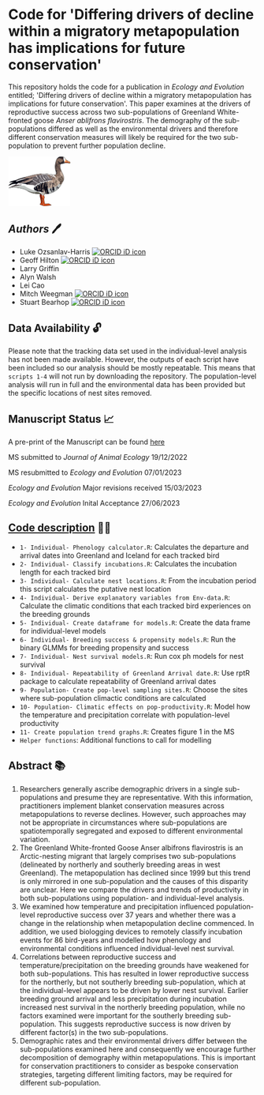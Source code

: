 # Code for 'Differing drivers of decline within a migratory metapopulation has implications for future conservation'

This repository holds the code for a publication in *Ecology and Evolution* entitled; 'Differing drivers of decline within a migratory metapopulation has implications for future conservation'. This paper examines at the drivers of reproductive success across two sub-populations of Greenland White-fronted goose *Anser ablifrons flavirostris*. The demography of the sub-populations differed as well as the environmental drivers and therefore different conservation measures will likely be required for the two sub-population to prevent further population decline.

<img src="Pics/whitefrontedgoose.png" id="id" class="class" width=25% height=25% > 

## _Authors_ 🖊️

- Luke Ozsanlav-Harris <a itemprop="sameAs" content="https://orcid.org/0000-0003-3889-6722" href="https://orcid.org/0000-0003-3889-6722" target="orcid.widget" rel="noopener" style="vertical-align:top;"><img src="https://orcid.org/sites/default/files/images/orcid_16x16.png" alt="ORCID iD icon" target="_blank" style="width:1em;margin-right:.5em;"/></a>
- Geoff Hilton <a itemprop="sameAs" content="https://orcid.org/0000-0001-9062-3030" href="https://orcid.org/0000-0001-9062-3030" target="orcid.widget" rel="me noopener noreferrer" style="vertical-align:top;"><img src="https://orcid.org/sites/default/files/images/orcid_16x16.png" alt="ORCID iD icon" style="width:1em;margin-right:.5em;"/></a>
- Larry Griffin
- Alyn Walsh
- Lei Cao
- Mitch Weegman <a itemprop="sameAs" content="https://orcid.org/0000-0003-1633-0920" href="https://orcid.org/0000-0003-1633-0920" target="orcid.widget" rel="me noopener noreferrer" style="vertical-align:top;"><img src="https://orcid.org/sites/default/files/images/orcid_16x16.png" alt="ORCID iD icon" style="width:1em;margin-right:.5em;"/></a>
- Stuart Bearhop <a itemprop="sameAs" content="https://orcid.org/0000-0002-5864-0129" href="https://orcid.org/0000-0002-5864-0129" target="orcid.widget" rel="me noopener noreferrer" style="vertical-align:top;"><img src="https://orcid.org/sites/default/files/images/orcid_16x16.png" alt="ORCID iD icon" style="width:1em;margin-right:.5em;"/></a>

## Data Availability 🔓

Please note that the tracking data set used in the individual-level analysis has not been made available. However, the outputs of each script have been included so our analysis should be mostly repeatable. This means that `scripts 1-4` will not run by downloading the repository. The population-level analysis will run in full and the environmental data has been provided but the specific locations of nest sites removed.


## Manuscript Status 📈

A pre-print of the Manuscript can be found [here](https://www.authorea.com/users/574634/articles/618299-differing-drivers-of-decline-within-a-metapopulation-has-implications-for-future-conservation?commit=5418ddc0fe5199421f4b27a6c2b70ca0a852796c)

MS submitted to *Journal of Animal Ecology* 19/12/2022

MS resubmitted to *Ecology and Evolution* 07/01/2023

*Ecology and Evolution* Major revisions received 15/03/2023

*Ecology and Evolution* Inital Acceptance 27/06/2023



## [Code description](Code) 👨‍💻

- `1- Individual- Phenology calculator.R`: Calculates the departure and arrival dates into Greenland and Iceland for each tracked bird                                 
- `2- Individual- Classify incubations.R`: Calculates the incubation length for each tracked bird                     
- `3- Individual- Calculate nest locations.R`: From the incubation period this script calculates the putative nest location                 
- `4- Individual- Derive explanatory variables from Env-data.R`: Calculate the climatic conditions that each tracked bird experiences on the breeding grounds 
- `5- Individual- Create dataframe for models.R`: Create the data frame for individual-level models             
- `6- Individual- Breeding success & propensity models.R`: Run the binary GLMMs for breeding propensity and success    
- `7- Individual- Nest survival models.R`: Run cox ph models for nest survival                     
- `8- Individual- Repeatability of Greenland Arrival date.R`: Use rptR package to calculate repeatability of Greenland arrival dates
- `9- Population- Create pop-level sampling sites.R`: Choose the sites where sub-population climactic conditions are calculated
- `10- Population- Climatic effects on pop-productivity.R`: Model how the temperature and precipitation correlate with population-level productivity    
- `11- Create population trend graphs.R`: Creates figure 1 in the MS
- `Helper functions`: Additional functions to call for modelling


## Abstract 📚

1.	Researchers generally ascribe demographic drivers in a single sub-populations and presume they are representative. With this information, practitioners implement blanket conservation measures across metapopulations to reverse declines. However, such approaches may not be appropriate in circumstances where sub-populations are spatiotemporally segregated and exposed to different environmental variation. 
2.	The Greenland White-fronted Goose Anser albifrons flavirostris is an Arctic-nesting migrant that largely comprises two sub-populations (delineated by northerly and southerly breeding areas in west Greenland). The metapopulation has declined since 1999 but this trend is only mirrored in one sub-population and the causes of this disparity are unclear. Here we compare the drivers and trends of productivity in both sub-populations using population- and individual-level analysis. 
3.	We examined how temperature and precipitation influenced population-level reproductive success over 37 years and whether there was a change in the relationship when metapopulation decline commenced. In addition, we used biologging devices to remotely classify incubation events for 86 bird-years and modelled how phenology and environmental conditions influenced individual-level nest survival. 
4.	Correlations between reproductive success and temperature/precipitation on the breeding grounds have weakened for both sub-populations. This has resulted in lower reproductive success for the northerly, but not southerly breeding sub-population, which at the individual-level appears to be driven by lower nest survival. Earlier breeding ground arrival and less precipitation during incubation increased nest survival in the northerly breeding population, while no factors examined were important for the southerly breeding sub-population. This suggests reproductive success is now driven by different factor(s) in the two sub-populations.
5.	Demographic rates and their environmental drivers differ between the sub-populations examined here and consequently we encourage further decomposition of demography within metapopulations. This is important for conservation practitioners to consider as bespoke conservation strategies, targeting different limiting factors, may be required for different sub-population. 


